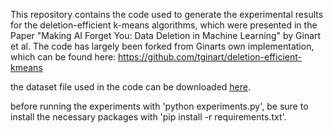 This repository contains the code used to generate the experimental results for the deletion-efficient k-means algorithms, which were presented in the Paper "Making AI Forget You:
Data Deletion in Machine Learning" by Ginart et al. The code has largely been forked from Ginarts own implementation, which can be found here: https://github.com/tginart/deletion-efficient-kmeans

the dataset file used in the code can be downloaded [here](https://drive.google.com/drive/folders/1LqazOJuH3uOgFxHtBodwon6htEE2Wq13).



before running the experiments with 'python experiments.py', be sure to install the necessary packages with 'pip install -r requirements.txt'.